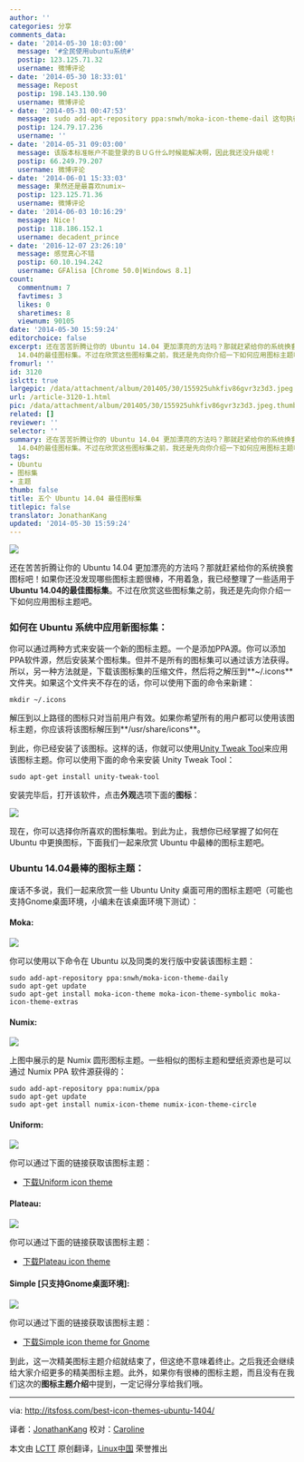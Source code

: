 ```yaml
---
author: ''
categories: 分享
comments_data:
- date: '2014-05-30 18:03:00'
  message: '#全民使用ubuntu系统#'
  postip: 123.125.71.32
  username: 微博评论
- date: '2014-05-30 18:33:01'
  message: Repost
  postip: 198.143.130.90
  username: 微博评论
- date: '2014-05-31 00:47:53'
  message: sudo add-apt-repository ppa:snwh/moka-icon-theme-dail 这句执行不成功
  postip: 124.79.17.236
  username: ''
- date: '2014-05-31 09:03:00'
  message: 该版本标准帐户不能登录的ＢＵＧ什么时候能解决啊，因此我还没升级呢！
  postip: 66.249.79.207
  username: 微博评论
- date: '2014-06-01 15:33:03'
  message: 果然还是最喜欢numix~
  postip: 123.125.71.36
  username: 微博评论
- date: '2014-06-03 10:16:29'
  message: Nice！
  postip: 118.186.152.1
  username: decadent_prince
- date: '2016-12-07 23:26:10'
  message: 感觉真心不错
  postip: 60.10.194.242
  username: GFAlisa [Chrome 50.0|Windows 8.1]
count:
  commentnum: 7
  favtimes: 3
  likes: 0
  sharetimes: 8
  viewnum: 90105
date: '2014-05-30 15:59:24'
editorchoice: false
excerpt: 还在苦苦折腾让你的 Ubuntu 14.04 更加漂亮的方法吗？那就赶紧给你的系统换套图标吧！如果你还没发现哪些图标主题很棒，不用着急，我已经整理了一些适用于Ubuntu
  14.04的最佳图标集。不过在欣赏这些图标集之前，我还是先向你介绍一下如何应用图标主题吧。 如何在 Ubuntu 系统中应用新图标集： 你可以通过两种方式来安装一个新的图标主题。一个是添加PPA源。你可以添加PPA软件源，然后安装某个图标集。但并不是所有的图标集可以通过该方法获得。所以，另一种方法就是，下载该图标集的压缩文件，然后将之解压到~/.icons文件夹。如果这个文件
fromurl: ''
id: 3120
islctt: true
largepic: /data/attachment/album/201405/30/155925uhkfiv86gvr3z3d3.jpeg
url: /article-3120-1.html
pic: /data/attachment/album/201405/30/155925uhkfiv86gvr3z3d3.jpeg.thumb.jpg
related: []
reviewer: ''
selector: ''
summary: 还在苦苦折腾让你的 Ubuntu 14.04 更加漂亮的方法吗？那就赶紧给你的系统换套图标吧！如果你还没发现哪些图标主题很棒，不用着急，我已经整理了一些适用于Ubuntu
  14.04的最佳图标集。不过在欣赏这些图标集之前，我还是先向你介绍一下如何应用图标主题吧。 如何在 Ubuntu 系统中应用新图标集： 你可以通过两种方式来安装一个新的图标主题。一个是添加PPA源。你可以添加PPA软件源，然后安装某个图标集。但并不是所有的图标集可以通过该方法获得。所以，另一种方法就是，下载该图标集的压缩文件，然后将之解压到~/.icons文件夹。如果这个文件
tags:
- Ubuntu
- 图标集
- 主题
thumb: false
title: 五个 Ubuntu 14.04 最佳图标集
titlepic: false
translator: JonathanKang
updated: '2014-05-30 15:59:24'
---
```


![](/data/attachment/album/201405/30/155925uhkfiv86gvr3z3d3.jpeg)


还在苦苦折腾让你的 Ubuntu 14.04 更加漂亮的方法吗？那就赶紧给你的系统换套图标吧！如果你还没发现哪些图标主题很棒，不用着急，我已经整理了一些适用于**Ubuntu 14.04的最佳图标集**。不过在欣赏这些图标集之前，我还是先向你介绍一下如何应用图标主题吧。


### 如何在 Ubuntu 系统中应用新图标集：


你可以通过两种方式来安装一个新的图标主题。一个是添加PPA源。你可以添加PPA软件源，然后安装某个图标集。但并不是所有的图标集可以通过该方法获得。所以，另一种方法就是，下载该图标集的压缩文件，然后将之解压到**~/.icons**文件夹。如果这个文件夹不存在的话，你可以使用下面的命令来新建：



```
mkdir ~/.icons

```

解压到以上路径的图标只对当前用户有效。如果你希望所有的用户都可以使用该图标主题，你应该将该图标解压到**/usr/share/icons**。


到此，你已经安装了该图标。这样的话，你就可以使用[Unity Tweak Tool](http://itsfoss.com/how-to-install-themes-in-ubuntu-13-10/)来应用该图标主题。你可以使用下面的命令来安装 Unity Tweak Tool：



```
sudo apt-get install unity-tweak-tool

```

安装完毕后，打开该软件，点击**外观**选项下面的**图标**：


![](/data/attachment/album/201405/30/155925m0koo1q01olq8lq0.jpeg)


现在，你可以选择你所喜欢的图标集啦。到此为止，我想你已经掌握了如何在 Ubuntu 中更换图标，下面我们一起来欣赏 Ubuntu 中最棒的图标主题吧。


### Ubuntu 14.04最棒的图标主题：


废话不多说，我们一起来欣赏一些 Ubuntu Unity 桌面可用的图标主题吧（可能也支持Gnome桌面环境，小编未在该桌面环境下测试）：


#### Moka:


![](/data/attachment/album/201405/30/155925pvau7fkrz2razval.jpeg)


你可以使用以下命令在 Ubuntu 以及同类的发行版中安装该图标主题：



```
sudo add-apt-repository ppa:snwh/moka-icon-theme-daily
sudo apt-get update
sudo apt-get install moka-icon-theme moka-icon-theme-symbolic moka-icon-theme-extras

```

#### Numix:


![](/data/attachment/album/201405/30/155926vla9i32halvilcc7.jpeg)


上图中展示的是 Numix 圆形图标主题。一些相似的图标主题和壁纸资源也是可以通过 Numix PPA 软件源获得的：



```
sudo add-apt-repository ppa:numix/ppa
sudo apt-get update
sudo apt-get install numix-icon-theme numix-icon-theme-circle

```

#### Uniform:


![](/data/attachment/album/201405/30/155926ekdhkofw711o7hgg.jpeg)


你可以通过下面的链接获取该图标主题：


* [下载Uniform icon theme](http://0rax0.deviantart.com/art/Uniform-Icon-Theme-453054609)


#### Plateau:


![](/data/attachment/album/201405/30/155927c72aszm5rgnnffn2.jpeg)


你可以通过下面的链接获取该图标主题：


* [下载Plateau icon theme](http://malysss.deviantart.com/art/Plateau-0-2-391110900)


#### Simple [只支持Gnome桌面环境]:


![](/data/attachment/album/201405/30/155927py7m5wmmhnwyyw7z.jpeg)


你可以通过下面的链接获取该图标主题：


* [下载Simple icon theme for Gnome](http://www.deviantart.com/art/Simple-icon-theme-426040287)


到此，这一次精美图标主题介绍就结束了，但这绝不意味着终止。之后我还会继续给大家介绍更多的精美图标主题。此外，如果你有很棒的图标主题，而且没有在我们这次的**图标主题介绍**中提到，一定记得分享给我们哦。




---


via: <http://itsfoss.com/best-icon-themes-ubuntu-1404/>


译者：[JonathanKang](https://github.com/JonathanKang) 校对：[Caroline](https://github.com/carolinewuyan)


本文由 [LCTT](https://github.com/LCTT/TranslateProject) 原创翻译，[Linux中国](http://linux.cn/) 荣誉推出